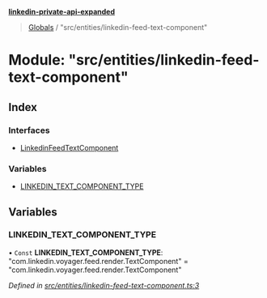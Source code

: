 **[linkedin-private-api-expanded](../README.md)**

> [Globals](../globals.md) / "src/entities/linkedin-feed-text-component"

# Module: "src/entities/linkedin-feed-text-component"

## Index

### Interfaces

* [LinkedinFeedTextComponent](../interfaces/_src_entities_linkedin_feed_text_component_.linkedinfeedtextcomponent.md)

### Variables

* [LINKEDIN\_TEXT\_COMPONENT\_TYPE](_src_entities_linkedin_feed_text_component_.md#linkedin_text_component_type)

## Variables

### LINKEDIN\_TEXT\_COMPONENT\_TYPE

• `Const` **LINKEDIN\_TEXT\_COMPONENT\_TYPE**: \"com.linkedin.voyager.feed.render.TextComponent\" = "com.linkedin.voyager.feed.render.TextComponent"

*Defined in [src/entities/linkedin-feed-text-component.ts:3](https://github.com/khanhtranngoccva/linkedin-private-api/blob/17c022a/src/entities/linkedin-feed-text-component.ts#L3)*
